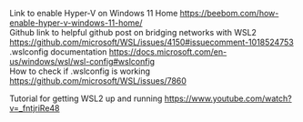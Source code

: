 Link to enable Hyper-V on Windows 11 Home https://beebom.com/how-enable-hyper-v-windows-11-home/ <br>
Github link to helpful github post on bridging networks with WSL2 https://github.com/microsoft/WSL/issues/4150#issuecomment-1018524753 <br>
.wslconfig documentation https://docs.microsoft.com/en-us/windows/wsl/wsl-config#wslconfig <br>
How to check if .wslconfig is working https://github.com/microsoft/WSL/issues/7860 <br>

Tutorial for getting WSL2 up and running https://www.youtube.com/watch?v=_fntjriRe48
